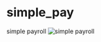 # simple_pay
simple payroll
![simple payroll](https://github.com/894risper/simple_pay/assets/145770911/b3e8f77a-867f-4131-bd12-a8582554b526)
